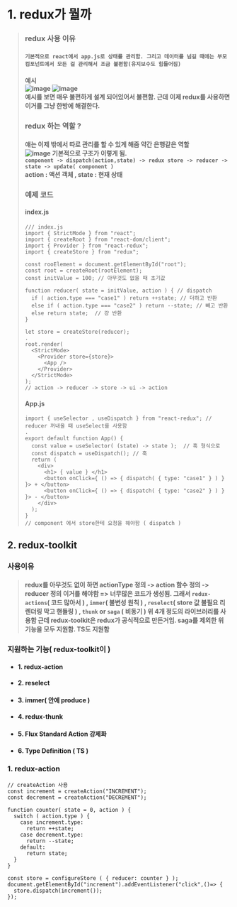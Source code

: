 # 1. redux가 뭘까
> ### redux 사용 이유
> #### ```기본적으로 react에서 app.js로 상태를 관리함. 그리고 데이터를 넘길 때에는 부모 컴포넌트에서 모든 걸 관리해서 조금 불편함(유지보수도 힘들어짐)```
> #### 예시<br>![image](https://user-images.githubusercontent.com/80656700/189360726-77089f72-d92a-49fc-a1ae-01308a74756d.png)&#9;&#9;![image](https://user-images.githubusercontent.com/80656700/189360652-ea5988fa-362b-417c-ad5b-74fd452bb738.png)<br>예시를 보면 매우 불편하게 설계 되어있어서 불편함. 근데 이제 redux를 사용하면 이거를 그냥 한방에 해결한다.
> ### redux 하는 역할 ?
> #### 얘는 이제 밖에서 따로 관리를 할 수 있게 해줌 약간 은행같은 역할 <br>![image](https://user-images.githubusercontent.com/80656700/189363365-082d80bf-430f-476a-bda9-31ee85574f70.png) 기본적으로 구조가 이렇게 됨.<br>`component -> dispatch(action,state) -> redux store -> reducer -> state -> update( component )`<br> action : 액션 객체 , state : 현재 상태
> ### 예제 코드
> #### index.js
> ```
> /// index.js
> import { StrictMode } from "react";
> import { createRoot } from "react-dom/client";
> import { Provider } from "react-redux";
> import { createStore } from "redux";
> 
> const rooElement = document.getElementById("root");
> const root = createRoot(rootElement);
> const initValue = 100; // 아무것도 없을 때 초기값
> 
> function reducer( state = initValue, action ) { // dispatch
>   if ( action.type === "case1" ) return ++state; // 더하고 반환
>   else if ( action.type === "case2" ) return --state; // 빼고 반환
>   else return state;  // 걍 반환
> }
> 
> let store = createStore(reducer);
> .
> root.render(
>   <StrictMode>
>     <Provider store={store}>
>       <App />
>     </Provider>
>   </StrictMode>
> );
> // action -> reducer -> store -> ui -> action
> ```
> #### App.js
> ```
> import { useSelector , useDispatch } from "react-redux"; // reducer 꺼내올 때 useSelect를 사용함
> .
> export default function App() {
>   const value = useSelector( (state) -> state );  // 훅 형식으로
>   const dispatch = useDispatch(); // 훅
>   return (
>     <div>
>       <h1> { value } </h1>
>       <button onClick={ () => { dispatch( { type: "case1" } ) } }> + </button>
>       <button onClick={ () => { dispatch( { type: "case2" } ) } }> - </button>  
>     </div>
>   );
> }
> // component 에서 store한테 요청을 해야함 ( dispatch )
> ```

## 2. redux-toolkit
### 사용이유
> #### redux를 아무것도 없이 하면 actionType 정의 -> action 함수 정의 -> reducer 정의 이거를 해야함 => 너무많은 코드가 생성됨. 그래서 `redux-actions`( 코드 많아서 ) , `immer`( 불변성 원칙 ) , `reselect`( store 값 불필요 리렌더링 막고 핸들링 ) , `thunk` or `saga` ( 비동기 ) 위 4개 정도의 라이브러리를 사용함 근데 redux-toolkit은 redux가 공식적으로 만든거임. saga를 제외한 위 기능을 모두 지원함. TS도 지원함
### 지원하는 기능( redux-toolkit이 )
- #### 1. redux-action
- #### 2. reselect
- #### 3. immer( 안에 produce )
- #### 4. redux-thunk
- #### 5. Flux Standard Action 강제화
- #### 6. Type Definition ( TS )
### 1. redux-action
```
// createAction 사용
const increment = createAction("INCREMENT");
const decrement = createAction("DECREMENT");

function counter( state = 0, action ) {
  switch ( action.type ) {
    case increment.type:
      return ++state;
    case decrement.type:
      return --state;
    default:
      return state;
  }
}

const store = configureStore ( { reducer: counter } );
document.getElementById("increment").addEventListener("click",()=> {
  store.dispatch(increment());
});
```
